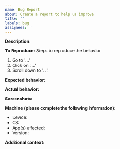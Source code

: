 ```yaml
---
name: Bug Report
about: Create a report to help us improve
title: ''
labels: bug
assignees: ''
---
```


<!--Check out the FAQ and other related issues before filling a new one!
This repo is run by volunteers only, we're not responsible for any errors or damage caused by third-party software nor can we fix them!
For technical issues that require urgent attention, leave us a note down below.-->

**Description:**
<!--A clear and concise description of what the bug is.-->

**To Reproduce:**
Steps to reproduce the behavior
1. Go to '...'
2. Click on '....'
3. Scroll down to '....'

**Expected behavior:**
<!--A clear and concise description of what you expected to happen.-->

**Actual behavior:**
<!--Crash, error message, unexpected turn, etc.-->

**Screenshots:**
<!--If applicable, add screenshots to help explain your problem.-->

**Machine (please complete the following information):**
 - Device: <!--e.g. Samsung Note 10-->
 - OS: <!--e.g. Android 13-->
 - App(s) affected: <!--e.g. GG, Canvas-->
 - Version: <!--e.g. 22-->

**Additional context:**
<!--Add any other context about the problem here.-->
